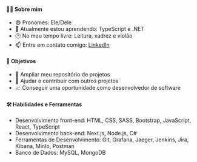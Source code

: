 #### 👨‍💻 Sobre mim

- 😄 Pronomes: Ele/Dele 
- 🌱 Atualmente estou aprendendo: TypeScript e .NET
- 🕐 No meu tempo livre: Leitura, xadrez e violão
- 📫 Entre em contato comigo: [LinkedIn](https://www.linkedin.com/in/wilsonsdr/)

#### 🎯 Objetivos 

- 📂 Ampliar meu repositório de projetos
- 🤝 Ajudar e contribuir com outros projetos
- 📈 Conseguir uma oportunidade como desenvolvedor de software

#### 🛠️ Habilidades e Ferramentas

- Desenvolvimento front-end: HTML, CSS, SASS, Bootstrap, JavaScript, React, TypeScript
- Desenvolvimento back-end: Next.js, Node.js, C#
- Ferramentas de Desenvolvimento: Git, Grafana, Jaeger, Jenkins, Jira, Kibana, MinIo, Postman
- Banco de Dados: MySQL, MongoDB

